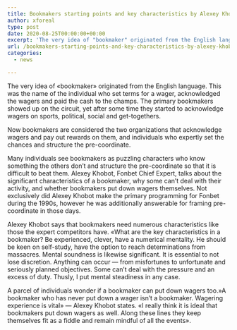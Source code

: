 ```yaml
---
title: Bookmakers starting points and key characteristics by Alexey Khobot
author: xforeal 
type: post
date: 2020-08-25T00:00:00+00:00
excerpt: 'The very idea of "bookmaker" originated from the English language '
url: /bookmakers-starting-points-and-key-characteristics-by-alexey-khobot/
categories:
  - news

---
```

The very idea of &#171;bookmaker&#187; originated from the English language. This was the name of the individual who set terms for a wager, acknowledged the wagers and paid the cash to the champs. The primary bookmakers showed up on the circuit, yet after some time they started to acknowledge wagers on sports, political, social and get-togethers. 

Now bookmakers are considered the two organizations that acknowledge wagers and pay out rewards on them, and individuals who expertly set the chances and structure the pre-coordinate. 

Many individuals see bookmakers as puzzling characters who know something the others don&#8217;t and structure the pre-coordinate so that it is difficult to beat them. Alexey Khobot, Fonbet Chief Expert, talks about the significant characteristics of a bookmaker, why some can&#8217;t deal with their activity, and whether bookmakers put down wagers themselves. Not exclusively did Alexey Khobot make the primary programming for Fonbet during the 1990s, however he was additionally answerable for framing pre-coordinate in those days. 

Alexey Khobot says that bookmakers need numerous characteristics like those the expert competitors have. &#171;What are the key characteristics in a bookmaker? Be experienced, clever, have a numerical mentality. He should be keen on self-study, have the option to reach determinations from massacres. Mental soundness is likewise significant. It is essential to not lose discretion. Anything can occur &#8212; from misfortunes to unfortunate and seriously planned objectives. Some can&#8217;t deal with the pressure and an excess of duty. Thusly, I put mental steadiness in any case. 

A parcel of individuals wonder if a bookmaker can put down wagers too.&#187;A bookmaker who has never put down a wager isn&#8217;t a bookmaker. Wagering experience is vital&#187; &#8212; Alexey Khobot states. &#171;I really think it is ideal that bookmakers put down wagers as well. Along these lines they keep themselves fit as a fiddle and remain mindful of all the events&#187;.